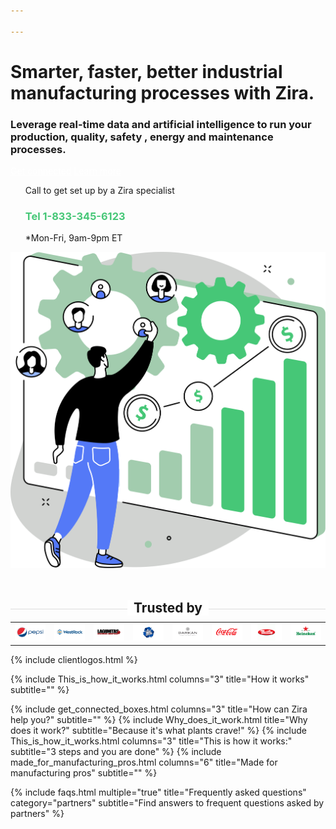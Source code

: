 ```yaml
---

---
```

<div class="uk-container uk-container-medium">
<div class="uk-child-width-1-2@m uk-grid-match uk-text-left uk-margin-medium-center uk-grid" data-uk-grid="" style="vertical-align: middle;">
<div class="uk-first-column">
<div class="uk-text-left">
<h1>
Smarter, faster,  better industrial manufacturing processes with Zira.
</h1>
<h3>
Leverage real-time data and artificial intelligence to run your production, quality, safety , energy and maintenance processes.
</h3>
<a style="color:white" class="uk-button uk-button-primary uk-button-large uk-margin-medium-top" href="https://my.zira.us">Get connected</a>
<a style="color:white" class="uk-button uk-button-secondary uk-button-large uk-margin-medium-top" href="https://my.zira.us">Learn more</a>
<UL style="list-style-type:none;">
<li>Call to get set up by a Zira specialist</li>
<li><h3 style="color:#46c777">Tel 1-833-345-6123</h3></li>
<li>*Mon-Fri, 9am-9pm ET</li>
</UL>
</div>
</div>
<div class="uk-text-center">
<img src="/uploads/zira_frontpage_image.svg">
</div>
</div>
<h2 style="text-align: center; width: 100%;
border-bottom: 1px solid #DCDCDC;
line-height: 0.1em;
margin:60px 0 20px; "><span style="background:#fff;
padding:0 10px; ">
Trusted by</span></h2>
<table>
<tr>
<td><img src="/uploads/logos_0011_layer-1.png"></td>
<td><img src="/uploads/logos_0010_layer-2.png"></td>
<td><img src="/uploads/logos_0005_layer-8.png"></td>
<td><img src="/uploads/logos_0006_layer-7.png"></td>
<td><img src="/uploads/logos_0002_layer-11.png"></td>
<td><img src="/uploads/logos_0007_layer-6.png"></td>
<td><img src="/uploads/logos_0001_layer-12.png"></td>
<td><img src="/uploads/logos_0004_layer-10.png"></td>
</tr>
</table>
</div>
{% include clientlogos.html %}

{% include This_is_how_it_works.html columns="3" title="How it works" subtitle="" %}


<!-- Because teams can use AI to do their jobs better. -->
{% include get_connected_boxes.html columns="3" title="How can Zira help you?" subtitle="" %}
{% include Why_does_it_work.html title="Why does it work?" subtitle="Because it's what plants crave!" %}
{% include This_is_how_it_works.html columns="3" title="This is how it works:" subtitle="3 steps and you are done" %}
{% include made_for_manufacturing_pros.html columns="6" title="Made for manufacturing pros" subtitle="" %}




<!-- faqs -->
{% include faqs.html multiple="true" title="Frequently asked questions" category="partners" subtitle="Find answers to
frequent questions asked by partners" %}
